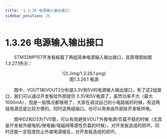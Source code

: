 ```yaml
---
title: '1.3.26 电源输入输出接口'
sidebar_position: 26
---
```


# 1.3.26 电源输入输出接口     

&emsp;&emsp;STM32MP157开发板板载了两组简单电源输入输出接口，其原理图如图1.3.27.1所示：

<center>
![](./img/1.3.26.1.png)<br/>
图1.3.26.1 电源
</center>


&emsp;&emsp;图中，VOUT1和VOUT2分别是3.3V和5V的电源输入输出接口，有了这2组接口，我们可以通过开发板给外部提供 3.3V和5V电源了，虽然功率不大（最大1000mA），但是一般情况都够用了，大家在调试自己的小电路板的时候，有这两组电源还是比较方便的。同时这两组端口，也可以用来由外部给开发板供电。

&emsp;&emsp;图中D2和D3为TVS管，可以有效避免VOUT外接电源/负载不稳的时候（尤其是开发板外接电机/继电器/电磁阀等感性负载的时候），对开发板造成的损坏。同时还能一定程度防止外接电源接反，对开发板造成的损坏。















